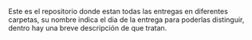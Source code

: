 Este es el repositorio donde estan todas las entregas en diferentes carpetas, su nombre indica el dia de la entrega para poderlas distinguir, dentro hay una breve descripción de que tratan.
